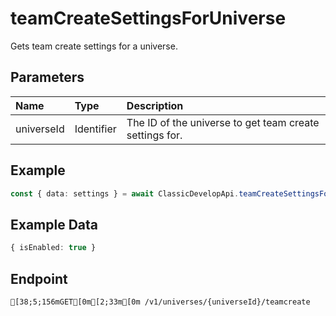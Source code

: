
# teamCreateSettingsForUniverse
Gets team create settings for a universe.


## Parameters
| Name       | Type       | Description                                             |
| :--------- | :--------- | :------------------------------------------------------ |
| universeId | Identifier | The ID of the universe to get team create settings for. |



## Example
```ts copy showLineNumbers
const { data: settings } = await ClassicDevelopApi.teamCreateSettingsForUniverse({ universeId: 6069031486 }); 
```


## Example Data
```ts copy showLineNumbers
{ isEnabled: true } 
```


## Endpoint
```ansi
[38;5;156mGET[0m[2;33m[0m /v1/universes/{universeId}/teamcreate
```
  